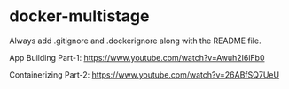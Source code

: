 # docker-multistage

Always add .gitignore and .dockerignore along with the README file.

App Building Part-1:
https://www.youtube.com/watch?v=Awuh2I6iFb0

Containerizing Part-2:
https://www.youtube.com/watch?v=26ABfSQ7UeU
